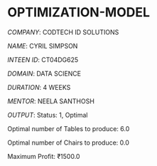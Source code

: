 # OPTIMIZATION-MODEL

*COMPANY*: CODTECH ID SOLUTIONS

*NAME*: CYRIL SIMPSON 

*INTEEN ID*: CT04DG625

*DOMAIN*: DATA SCIENCE 

*DURATION*: 4 WEEKS

*MENTOR*: NEELA SANTHOSH

*OUTPUT*:
Status: 1, Optimal

Optimal number of Tables to produce: 6.0

Optimal number of Chairs to produce: 0.0

Maximum Profit: ₹1500.0
